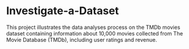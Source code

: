 # Investigate-a-Dataset
 This project illustrates the data analyses process on the TMDb movies dataset containing information about 10,000 movies collected from The Movie Database (TMDb), including user ratings and revenue.
